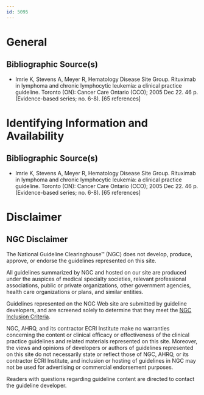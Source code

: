 ```yaml
---
id: 5095
---
```


# General

## Bibliographic Source(s)

- Imrie K, Stevens A, Meyer R, Hematology Disease Site Group. Rituximab in lymphoma and chronic lymphocytic leukemia: a clinical practice guideline. Toronto (ON): Cancer Care Ontario (CCO); 2005 Dec 22. 46 p. (Evidence-based series; no. 6-8). [65 references]

# Identifying Information and Availability

## Bibliographic Source(s)

- Imrie K, Stevens A, Meyer R, Hematology Disease Site Group. Rituximab in lymphoma and chronic lymphocytic leukemia: a clinical practice guideline. Toronto (ON): Cancer Care Ontario (CCO); 2005 Dec 22. 46 p. (Evidence-based series; no. 6-8). [65 references]

# Disclaimer

## NGC Disclaimer

The National Guideline Clearinghouse™ (NGC) does not develop, produce, approve, or endorse the guidelines represented on this site.

All guidelines summarized by NGC and hosted on our site are produced under the auspices of medical specialty societies, relevant professional associations, public or private organizations, other government agencies, health care organizations or plans, and similar entities.

Guidelines represented on the NGC Web site are submitted by guideline developers, and are screened solely to determine that they meet the [NGC Inclusion Criteria](/help-and-about/summaries/inclusion-criteria).

NGC, AHRQ, and its contractor ECRI Institute make no warranties concerning the content or clinical efficacy or effectiveness of the clinical practice guidelines and related materials represented on this site. Moreover, the views and opinions of developers or authors of guidelines represented on this site do not necessarily state or reflect those of NGC, AHRQ, or its contractor ECRI Institute, and inclusion or hosting of guidelines in NGC may not be used for advertising or commercial endorsement purposes.

Readers with questions regarding guideline content are directed to contact the guideline developer.

